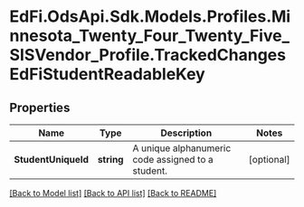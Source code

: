 # EdFi.OdsApi.Sdk.Models.Profiles.Minnesota_Twenty_Four_Twenty_Five_SISVendor_Profile.TrackedChangesEdFiStudentReadableKey

## Properties

Name | Type | Description | Notes
------------ | ------------- | ------------- | -------------
**StudentUniqueId** | **string** | A unique alphanumeric code assigned to a student. | [optional] 

[[Back to Model list]](../README.md#documentation-for-models) [[Back to API list]](../README.md#documentation-for-api-endpoints) [[Back to README]](../README.md)

